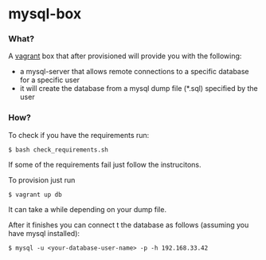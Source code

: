 # mysql-box

### What?

A [vagrant](http://docs.vagrantup.com/v2/why-vagrant/index.html) box that after provisioned will provide you with the following:

- a mysql-server that allows remote connections to a specific database for a specific user
- it will create the database from a mysql dump file (*.sql) specified by the user 

### How?

To check if you have the requirements run:
```
$ bash check_requirements.sh
```

If some of the requirements fail just follow the instrucitons.

To provision just run

```
$ vagrant up db
```

It can take a while depending on your dump file.

After it finishes you can connect t the database as follows (assuming you have mysql installed):
```
$ mysql -u <your-database-user-name> -p -h 192.168.33.42
```
